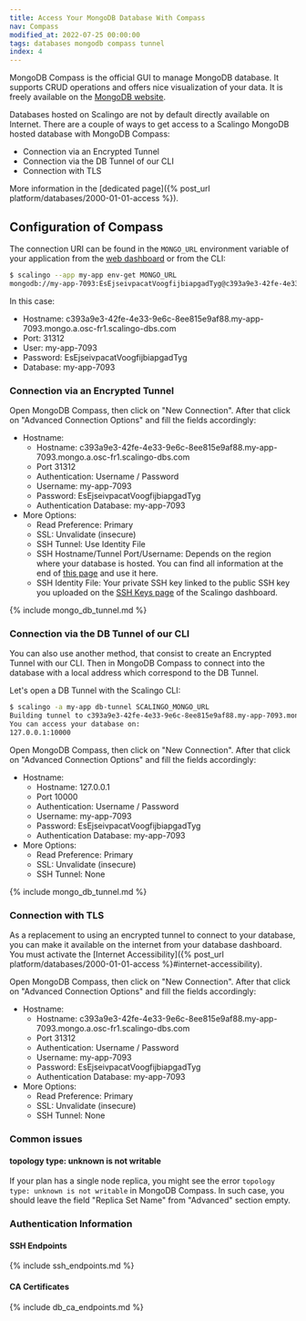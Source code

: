 ```yaml
---
title: Access Your MongoDB Database With Compass
nav: Compass
modified_at: 2022-07-25 00:00:00
tags: databases mongodb compass tunnel
index: 4
---
```


MongoDB Compass is the official GUI to manage MongoDB database.
It supports CRUD operations and offers nice visualization of your data.
It is freely available on the
[MongoDB website](https://www.mongodb.com/products/compass).

Databases hosted on Scalingo are not by default directly available on Internet.
There are a couple of ways to get access to a Scalingo MongoDB hosted database
with MongoDB Compass:
* Connection via an Encrypted Tunnel
* Connection via the DB Tunnel of our CLI
* Connection with TLS

More information in the [dedicated page]({% post_url
platform/databases/2000-01-01-access %}).

## Configuration of Compass

The connection URI can be found in the `MONGO_URL` environment variable of your
application from the [web dashboard](https://dashboard.scalingo.com) or from the CLI:

```bash
$ scalingo --app my-app env-get MONGO_URL
mongodb://my-app-7093:EsEjseivpacatVoogfijbiapgadTyg@c393a9e3-42fe-4e33-9e6c-8ee815e9af88.my-app-7093.mongo.a.osc-fr1.scalingo-dbs.com:31312/my-app-7093?replicaSet=my-app-7093-rs0&ssl=true
```

In this case:
* Hostname: c393a9e3-42fe-4e33-9e6c-8ee815e9af88.my-app-7093.mongo.a.osc-fr1.scalingo-dbs.com
* Port: 31312
* User: my-app-7093
* Password: EsEjseivpacatVoogfijbiapgadTyg
* Database: my-app-7093

### Connection via an Encrypted Tunnel

Open MongoDB Compass, then click on "New Connection".
After that click on "Advanced Connection Options" and fill the fields
accordingly:

* Hostname:
    * Hostname: c393a9e3-42fe-4e33-9e6c-8ee815e9af88.my-app-7093.mongo.a.osc-fr1.scalingo-dbs.com
    * Port 31312
    * Authentication: Username / Password
    * Username: my-app-7093
    * Password: EsEjseivpacatVoogfijbiapgadTyg
    * Authentication Database: my-app-7093
* More Options:
    * Read Preference: Primary
    * SSL: Unvalidate (insecure)
    * SSH Tunnel: Use Identity File
    * SSH Hostname/Tunnel Port/Username: Depends on the region where your database is hosted. You can find all information at the end of [this page](#ssh-endpoints) and use it here.
    * SSH Identity File: Your private SSH key linked to the public SSH key you uploaded on the [SSH Keys page](https://dashboard.scalingo.com/account/keys) of the Scalingo dashboard.

{% include mongo_db_tunnel.md %}

### Connection via the DB Tunnel of our CLI

You can also use another method, that consist to create an Encrypted Tunnel
with our CLI. Then in MongoDB Compass to connect into the database with a
local address which correspond to the DB Tunnel.

Let's open a DB Tunnel with the Scalingo CLI:
```bash
$ scalingo -a my-app db-tunnel SCALINGO_MONGO_URL
Building tunnel to c393a9e3-42fe-4e33-9e6c-8ee815e9af88.my-app-7093.mongo.a.osc-fr1.scalingo-dbs.com:31312
You can access your database on:
127.0.0.1:10000
```

Open MongoDB Compass, then click on "New Connection".
After that click on "Advanced Connection Options" and fill the fields
accordingly:

* Hostname:
    * Hostname: 127.0.0.1
    * Port 10000
    * Authentication: Username / Password
    * Username: my-app-7093
    * Password: EsEjseivpacatVoogfijbiapgadTyg
    * Authentication Database: my-app-7093
* More Options:
    * Read Preference: Primary
    * SSL: Unvalidate (insecure)
    * SSH Tunnel: None

{% include mongo_db_tunnel.md %}

### Connection with TLS

As a replacement to using an encrypted tunnel to connect to your database,
you can make it available on the internet from your database dashboard.
You must activate the
[Internet Accessibility]({% post_url platform/databases/2000-01-01-access %}#internet-accessibility).

Open MongoDB Compass, then click on "New Connection".
After that click on "Advanced Connection Options" and fill the fields
accordingly:

* Hostname:
    * Hostname: c393a9e3-42fe-4e33-9e6c-8ee815e9af88.my-app-7093.mongo.a.osc-fr1.scalingo-dbs.com
    * Port 31312
    * Authentication: Username / Password
    * Username: my-app-7093
    * Password: EsEjseivpacatVoogfijbiapgadTyg
    * Authentication Database: my-app-7093
* More Options:
    * Read Preference: Primary
    * SSL: Unvalidate (insecure)
    * SSH Tunnel: None

### Common issues

#### topology type: unknown is not writable

If your plan has a single node replica, you might see the error
`topology type: unknown is not writable` in MongoDB Compass.
In such case, you should leave the field "Replica Set Name" from "Advanced"
section empty.

### Authentication Information

#### SSH Endpoints

{% include ssh_endpoints.md %}

#### CA Certificates

{% include db_ca_endpoints.md %}
